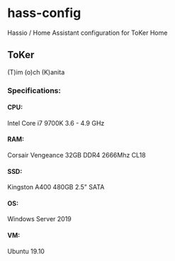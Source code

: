 # hass-config
Hassio / Home Assistant configuration for ToKer Home
 
## ToKer

(T)im (o)ch (K)anita

### Specifications: 

#### CPU:
Intel Core i7 9700K 3.6 - 4.9 GHz

#### RAM:
Corsair Vengeance 32GB DDR4 2666Mhz CL18

#### SSD: 
Kingston A400 480GB 2.5" SATA 

#### OS:
Windows Server 2019

#### VM: 
Ubuntu 19.10
